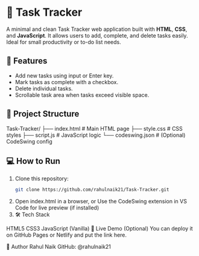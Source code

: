 # 📝 Task Tracker

A minimal and clean Task Tracker web application built with **HTML**, **CSS**, and **JavaScript**. It allows users to add, complete, and delete tasks easily. Ideal for small productivity or to-do list needs.

## 🚀 Features

- Add new tasks using input or Enter key.
- Mark tasks as complete with a checkbox.
- Delete individual tasks.
- Scrollable task area when tasks exceed visible space.

## 📁 Project Structure

Task-Tracker/
├── index.html # Main HTML page
├── style.css # CSS styles
├── script.js # JavaScript logic
└── codeswing.json # (Optional) CodeSwing config


## 💻 How to Run

1. Clone this repository:
   ```bash
   git clone https://github.com/rahulnaik21/Task-Tracker.git
2. Open index.html in a browser, or
  Use the CodeSwing extension in VS Code for live preview (if installed)
3. 🛠 Tech Stack

HTML5
CSS3
JavaScript (Vanilla)
📌 Live Demo
(Optional) You can deploy it on GitHub Pages or Netlify and put the link here.

🙌 Author
Rahul Naik
GitHub: @rahulnaik21
